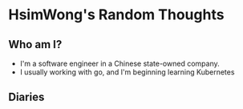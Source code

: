 # HsimWong's Random Thoughts

## Who am I?
- I'm a software engineer in a Chinese state-owned company.
- I usually working with go, and I'm beginning learning Kubernetes

## Diaries
